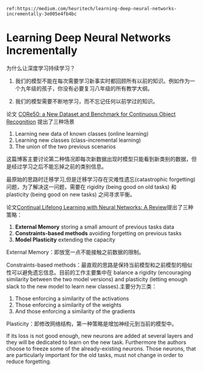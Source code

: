     ref:https://medium.com/heuritech/learning-deep-neural-networks-incrementally-3e005e4fb4bc

# Learning Deep Neural Networks Incrementally
为什么让深度学习持续学习？

1. 我们的模型不能在每次需要学习新事实时都回顾所有以前的知识。例如作为一个九年级的孩子，你没有必要复习八年级的所有教学大纲。

2. 我们的模型需要不断地学习，而不忘记任何以前学过的知识。

论文 [CORe50: a New Dataset and Benchmark for Continuous Object Recognition](https://arxiv.org/abs/1705.03550) 提出了三种场景

1. Learning new data of known classes (online learning)
2. Learning new classes (class-incremental learning)
3. The union of the two previous scenarios

这篇博客主要讨论第二种情况即每次新数据出现时模型只能看到新类别的数据，但是经过学习之后不能忘掉之前的类别信息。

最原始的思路时迁移学习,但是迁移学习存在灾难性遗忘(catastrophic forgetting)问题，为了解决这一问题，需要在 rigidity (being good on old tasks) 和 plasticity (being good on new tasks)  之间寻求平衡。

论文[Continual Lifelong Learning with Neural Networks: A Review](https://arxiv.org/abs/1802.07569)提出了三种策略：

1. **External Memory** storing a small amount of previous tasks data
2. **Constraints-based methods** avoiding forgetting on previous tasks
3. **Model Plasticity** extending the capacity

External Memory：即放宽一点不能接触之前数据的限制。

Constraints-based methods：最直观的思路是保持当前模型和之前模型的相似性可以避免遗忘信息。目前的工作主要集中在
balance a rigidity (encouraging similarity between the two model versions) and plasticity (letting enough slack to the new model to learn new classes).主要分为三类：
1. Those enforcing a similarity of the activations
2. Those enforcing a similarity of the weights
3. And those enforcing a similarity of the gradients

Plasticity：即修改网络结构，第一种策略是增加神经元到当前的模型中。

If its loss is not good enough, new neurons are added at several layers and they will be dedicated to learn on the new task. Furthermore the authors choose to freeze some of the already-existing neurons. Those neurons, that are particularly important for the old tasks, must not change in order to reduce forgetting.